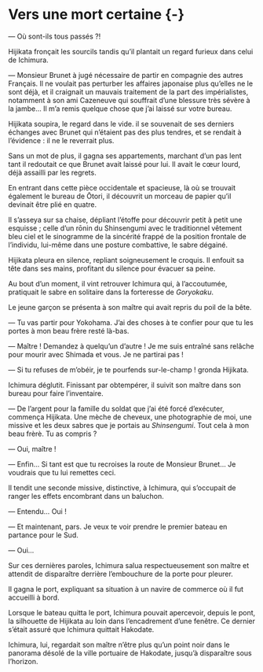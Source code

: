 # Vers une mort certaine {-}

— Où sont-ils tous passés ?!

Hijikata fronçait les sourcils tandis qu’il plantait un regard furieux dans
celui de Ichimura.

— Monsieur Brunet à jugé nécessaire de partir en compagnie des autres Français.
Il ne voulait pas perturber les affaires japonaise plus qu’elles ne le sont
déjà, et il craignait un mauvais traitement de la part des impérialistes,
notamment à son ami Cazeneuve qui souffrait d’une blessure très sévère à la
jambe… Il m’a remis quelque chose que j’ai laissé sur votre bureau.

Hijikata soupira, le regard dans le vide. il se souvenait de ses derniers
échanges avec Brunet qui n’étaient pas des plus tendres, et se rendait à
l’évidence : il ne le reverrait plus.

Sans un mot de plus, il gagna ses appartements, marchant d’un pas lent tant il
redoutait ce que Brunet avait laissé pour lui. Il avait le cœur lourd, déjà
assailli par les regrets.

En entrant dans cette pièce occidentale et spacieuse, là où se trouvait
également le bureau de Ōtori, il découvrit un morceau de papier qu’il devinait
être plié en quatre.

Il s’asseya sur sa chaise, dépliant l’étoffe pour découvrir petit à petit une
esquisse ; celle d’un rōnin du Shinsengumi avec le traditionnel vêtement bleu
ciel et le sinogramme de la sincérité frappé de la position frontale de
l’individu, lui-même dans une posture combattive, le sabre dégainé.

Hijikata pleura en silence, repliant soigneusement le croquis. Il enfouit sa
tête dans ses mains, profitant du silence pour évacuer sa peine.

Au bout d’un moment, il vint retrouver Ichimura qui, à l’accoutumée, pratiquait
le sabre en solitaire dans la forteresse de *Goryokaku*.

Le jeune garçon se présenta à son maître qui avait repris du poil de la bête.

— Tu vas partir pour Yokohama. J’ai des choses à te confier pour que tu les
portes à mon beau frère resté là-bas.

— Maître ! Demandez à quelqu’un d’autre ! Je me suis entraîné sans relâche pour
mourir avec Shimada et vous. Je ne partirai pas !

— Si tu refuses de m’obéir, je te pourfends sur-le-champ ! gronda Hijikata.

Ichimura déglutit. Finissant par obtempérer, il suivit son maître dans son
bureau pour faire l’inventaire.

— De l’argent pour la famille du soldat que j’ai été forcé d’exécuter, commença
Hijikata. Une mèche de cheveux, une photographie de moi, une missive et les
deux sabres que je portais au *Shinsengumi*. Tout cela à mon beau frèrè. Tu
as compris ?

— Oui, maître !

— Enfin… Si tant est que tu recroises la route de Monsieur Brunet… Je voudrais
que tu lui remettes ceci.

Il tendit une seconde missive, distinctive, à Ichimura, qui s’occupait de
ranger les effets encombrant dans un baluchon.

— Entendu… Oui !

— Et maintenant, pars. Je veux te voir prendre le premier bateau en partance
pour le Sud.

— Oui…

Sur ces dernières paroles, Ichimura salua respectueusement son maître et
attendit de disparaître derrière l’embouchure de la porte pour pleurer.

Il gagna le port, expliquant sa situation à un navire de commerce où il fut
accueilli à bord.

Lorsque le bateau quitta le port, Ichimura pouvait apercevoir, depuis le pont,
la silhouette de Hijikata au loin dans l’encadrement d’une fenêtre. Ce dernier
s’était assuré que Ichimura quittait Hakodate.

Ichimura, lui, regardait son maître n’être plus qu’un point noir dans le
panorama désolé de la ville portuaire de Hakodate, jusqu’à disparaître sous
l’horizon.
